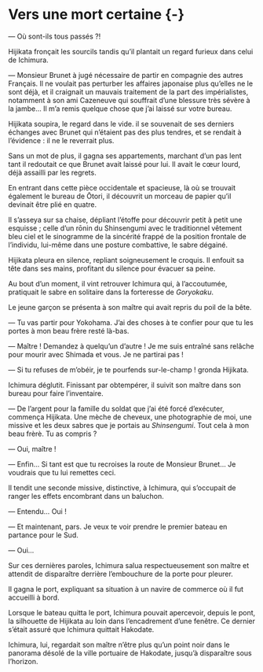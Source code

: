 # Vers une mort certaine {-}

— Où sont-ils tous passés ?!

Hijikata fronçait les sourcils tandis qu’il plantait un regard furieux dans
celui de Ichimura.

— Monsieur Brunet à jugé nécessaire de partir en compagnie des autres Français.
Il ne voulait pas perturber les affaires japonaise plus qu’elles ne le sont
déjà, et il craignait un mauvais traitement de la part des impérialistes,
notamment à son ami Cazeneuve qui souffrait d’une blessure très sévère à la
jambe… Il m’a remis quelque chose que j’ai laissé sur votre bureau.

Hijikata soupira, le regard dans le vide. il se souvenait de ses derniers
échanges avec Brunet qui n’étaient pas des plus tendres, et se rendait à
l’évidence : il ne le reverrait plus.

Sans un mot de plus, il gagna ses appartements, marchant d’un pas lent tant il
redoutait ce que Brunet avait laissé pour lui. Il avait le cœur lourd, déjà
assailli par les regrets.

En entrant dans cette pièce occidentale et spacieuse, là où se trouvait
également le bureau de Ōtori, il découvrit un morceau de papier qu’il devinait
être plié en quatre.

Il s’asseya sur sa chaise, dépliant l’étoffe pour découvrir petit à petit une
esquisse ; celle d’un rōnin du Shinsengumi avec le traditionnel vêtement bleu
ciel et le sinogramme de la sincérité frappé de la position frontale de
l’individu, lui-même dans une posture combattive, le sabre dégainé.

Hijikata pleura en silence, repliant soigneusement le croquis. Il enfouit sa
tête dans ses mains, profitant du silence pour évacuer sa peine.

Au bout d’un moment, il vint retrouver Ichimura qui, à l’accoutumée, pratiquait
le sabre en solitaire dans la forteresse de *Goryokaku*.

Le jeune garçon se présenta à son maître qui avait repris du poil de la bête.

— Tu vas partir pour Yokohama. J’ai des choses à te confier pour que tu les
portes à mon beau frère resté là-bas.

— Maître ! Demandez à quelqu’un d’autre ! Je me suis entraîné sans relâche pour
mourir avec Shimada et vous. Je ne partirai pas !

— Si tu refuses de m’obéir, je te pourfends sur-le-champ ! gronda Hijikata.

Ichimura déglutit. Finissant par obtempérer, il suivit son maître dans son
bureau pour faire l’inventaire.

— De l’argent pour la famille du soldat que j’ai été forcé d’exécuter, commença
Hijikata. Une mèche de cheveux, une photographie de moi, une missive et les
deux sabres que je portais au *Shinsengumi*. Tout cela à mon beau frèrè. Tu
as compris ?

— Oui, maître !

— Enfin… Si tant est que tu recroises la route de Monsieur Brunet… Je voudrais
que tu lui remettes ceci.

Il tendit une seconde missive, distinctive, à Ichimura, qui s’occupait de
ranger les effets encombrant dans un baluchon.

— Entendu… Oui !

— Et maintenant, pars. Je veux te voir prendre le premier bateau en partance
pour le Sud.

— Oui…

Sur ces dernières paroles, Ichimura salua respectueusement son maître et
attendit de disparaître derrière l’embouchure de la porte pour pleurer.

Il gagna le port, expliquant sa situation à un navire de commerce où il fut
accueilli à bord.

Lorsque le bateau quitta le port, Ichimura pouvait apercevoir, depuis le pont,
la silhouette de Hijikata au loin dans l’encadrement d’une fenêtre. Ce dernier
s’était assuré que Ichimura quittait Hakodate.

Ichimura, lui, regardait son maître n’être plus qu’un point noir dans le
panorama désolé de la ville portuaire de Hakodate, jusqu’à disparaître sous
l’horizon.
